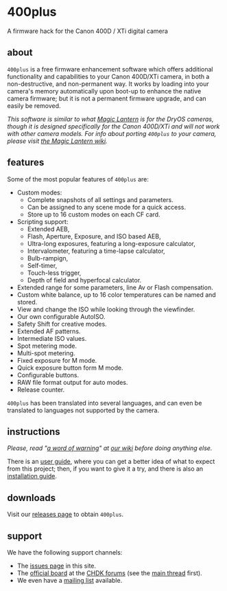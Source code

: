 # 400plus
A firmware hack for the Canon 400D / XTi digital camera

## about

`400plus` is a free firmware enhancement software which offers additional functionality and capabilities to your Canon 400D/XTi camera, in both a non-destructive, and non-permanent way. It works by loading into your camera's memory automatically upon boot-up to enhance the native camera firmware; but it is not a permanent firmware upgrade, and can easily be removed.

_This software is similar to what [Magic Lantern](http://magiclantern.wikia.com/wiki/Magic_Lantern_Firmware_Wiki) is for the DryOS cameras, though it is designed specifically for the Canon 400D/XTi and will not work with other camera models. For info about porting `400plus` to your camera, please visit [the Magic Lantern wiki](http://magiclantern.wikia.com/wiki/Other_dslr)._

## features

Some of the most popular features of `400plus` are:
  * Custom modes:
    * Complete snapshots of all settings and parameters.
    * Can be assigned to any scene mode for a quick access.
    * Store up to 16 custom modes on each CF card.
  * Scripting support:
    * Extended AEB,
    * Flash, Aperture, Exposure, and ISO based AEB,
    * Ultra-long exposures, featuring a long-exposure calculator,
    * Intervalometer, featuring a time-lapse calculator,
    * Bulb-rampign,
    * Self-timer,
    * Touch-less trigger,
    * Depth of field and hyperfocal calculator.
  * Extended range for some parameters, line Av or Flash compensation.
  * Custom white balance, up to 16 color temperatures can be named and stored.
  * View and change the ISO while looking through the viewfinder.
  * Our own configurable AutoISO.
  * Safety Shift for creative modes.
  * Extended AF patterns.
  * Intermediate ISO values.
  * Spot metering mode.
  * Multi-spot metering.
  * Fixed exposure for M mode.
  * Quick exposure button form M mode.
  * Configurable buttons.
  * RAW file format output for auto modes. 
  * Release counter.

`400plus` has been translated into several languages, and can even be translated to languages not supported by the camera.

## instructions

_Please, read "[a word of warning](https://github.com/400plus/400plus/wiki/A-word-of-warning)" at [our wiki](https://github.com/400plus/400plus/wiki) before doing anything else._

There is an [user guide](https://github.com/400plus/400plus/wiki/User-guide), where you can get a better idea of what to expect from this project; then, if you want to give it a try, and there is also an [installation guide](https://github.com/400plus/400plus/wiki/Firmware-Hack-Installation).

## downloads

Visit our [releases page](https://github.com/400plus/400plus/releases) to obtain `400plus`.

## support

We have the following support channels:
  * The [issues page](https://github.com/400plus/400plus/issues) in this site.
  * The [official board](http://chdk.setepontos.com/index.php?board=33.0) at the [CHDK forums](http://chdk.setepontos.com/) (see the [main thread](http://chdk.setepontos.com/index.php?topic=3290.0) first).
  * We even have a [mailing list](http://groups.google.com/group/400plus) available.
